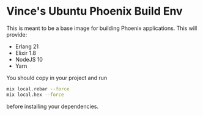 # Vince's Ubuntu Phoenix Build Env

This is meant to be a base image for building Phoenix applications. This will provide:

- Erlang 21
- Elixir 1.8
- NodeJS 10
- Yarn

You should copy in your project and run

```bash
mix local.rebar --force
mix local.hex --force
```

before installing your dependencies.
